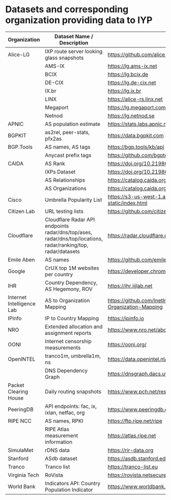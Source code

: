 # Datasets and corresponding organization providing data to IYP

| Organization              | Dataset Name / Description                                                                                    | URL                                                             | Crawler                                                                                                            |
|---------------------------|---------------------------------------------------------------------------------------------------------------|-----------------------------------------------------------------|--------------------------------------------------------------------------------------------------------------------|
| Alice-LG                  | IXP route server looking glass snapshots                                                                      | https://github.com/alice-lg/alice-lg                            | [README](https://github.com/InternetHealthReport/internet-yellow-pages/tree/main/iyp/crawlers/alice_lg#readme)     |
|                           | AMS-IX                                                                                                        | https://lg.ams-ix.net                                           |                                                                                                                    |
|                           | BCIX                                                                                                          | https://lg.bcix.de                                              |                                                                                                                    |
|                           | DE-CIX                                                                                                        | https://lg.de-cix.net                                           |                                                                                                                    |
|                           | IX.br                                                                                                         | https://lg.ix.br                                                |                                                                                                                    |
|                           | LINX                                                                                                          | https://alice-rs.linx.net                                       |                                                                                                                    |
|                           | Megaport                                                                                                      | https://lg.megaport.com                                         |                                                                                                                    |
|                           | Netnod                                                                                                        | https://lg.netnod.se                                            |                                                                                                                    |
| APNIC                     | AS population estimate                                                                                        | https://stats.labs.apnic.net/aspop                              | [README](https://github.com/InternetHealthReport/internet-yellow-pages/tree/main/iyp/crawlers/apnic#readme)        |
| BGPKIT                    | as2rel, peer-stats, pfx2as                                                                                    | https://data.bgpkit.com                                         | [README](https://github.com/InternetHealthReport/internet-yellow-pages/tree/main/iyp/crawlers/bgpkit#readme)       |
| BGP.Tools                 | AS names, AS tags                                                                                             | https://bgp.tools/kb/api                                        | [README](https://github.com/InternetHealthReport/internet-yellow-pages/tree/main/iyp/crawlers/bgptools#readme)     |
|                           | Anycast prefix tags                                                                                           | https://github.com/bgptools/anycast-prefixes                    |                                                                                                                    |
| CAIDA                     | AS Rank                                                                                                       | https://doi.org/10.21986/CAIDA.DATA.AS-RANK                     | [README](https://github.com/InternetHealthReport/internet-yellow-pages/tree/main/iyp/crawlers/caida#readme)        |
|                           | IXPs Dataset                                                                                                  | https://doi.org/10.21986/CAIDA.DATA.IXPS                        |                                                                                                                    |
|                           | AS Relationships                                                                                              | https://catalog.caida.org/dataset/as_relationships_serial_1     |                                                                                                                    |
|                           | AS Organizations                                                                                              | https://catalog.caida.org/dataset/as_organizations                                                                                                         |
| Cisco                     | Umbrella Popularity List                                                                                      | https://s3-us-west-1.amazonaws.com/umbrella-static/index.html   | [README](https://github.com/InternetHealthReport/internet-yellow-pages/tree/main/iyp/crawlers/cisco#readme)        |
| Citizen Lab               | URL testing lists                                                                                             | https://github.com/citizenlab/test-lists                        | [README](https://github.com/InternetHealthReport/internet-yellow-pages/tree/main/iyp/crawlers/citizenlab#readme)   |
| Cloudflare                | Cloudflare Radar API endpoints radar/dns/top/ases, radar/dns/top/locations, radar/ranking/top, radar/datasets | https://radar.cloudflare.com                                    | [README](https://github.com/InternetHealthReport/internet-yellow-pages/tree/main/iyp/crawlers/cloudflare#readme)   |
| Emile Aben                | AS names                                                                                                      | https://github.com/emileaben/asnames                            | [README](https://github.com/InternetHealthReport/internet-yellow-pages/tree/main/iyp/crawlers/emileaben#readme)    |
| Google                    | CrUX top 1M websites per country                                                                              | https://developer.chrome.com/docs/crux                          | [README](https://github.com/InternetHealthReport/internet-yellow-pages/tree/main/iyp/crawlers/google#readme)       |
| IHR                       | Country Dependency, AS Hegemony, ROV                                                                          | https://ihr.iijlab.net                                          | [README](https://github.com/InternetHealthReport/internet-yellow-pages/tree/main/iyp/crawlers/ihr#readme)          |
| Internet Intelligence Lab | AS to Organization Mapping                                                                                    | https://github.com/InetIntel/Dataset-AS-to-Organization-Mapping | [README](https://github.com/InternetHealthReport/internet-yellow-pages/tree/main/iyp/crawlers/inetintel#readme)    |
| IPinfo                    | IP to Country Mapping                                                                                         | https://ipinfo.io                                               | [README](https://github.com/InternetHealthReport/internet-yellow-pages/tree/main/iyp/crawlers/ipinfo#readme)       |
| NRO                       | Extended allocation and assignment reports                                                                    | https://www.nro.net/about/rirs/statistics                       | [README](https://github.com/InternetHealthReport/internet-yellow-pages/tree/main/iyp/crawlers/nro#readme)          |
| OONI                      | Internet censorship measurements                                                                              | https://ooni.org/                                               | [README](https://github.com/InternetHealthReport/internet-yellow-pages/tree/main/iyp/crawlers/ooni#readme)         |
| OpenINTEL                 | tranco1m, umbrella1m, ns                                                                                      | https://data.openintel.nl/data                                  | [README](https://github.com/InternetHealthReport/internet-yellow-pages/tree/main/iyp/crawlers/openintel#readme)    |
|                           | DNS Dependency Graph                                                                                          | https://dnsgraph.dacs.utwente.nl                                |                                                                                                                    |
| Packet Clearing House     | Daily routing snapshots                                                                                       | https://www.pch.net/resources/Routing_Data                      | [README](https://github.com/InternetHealthReport/internet-yellow-pages/tree/main/iyp/crawlers/pch#readme)          |
| PeeringDB                 | API endpoints: fac, ix, ixlan, netfac, org                                                                    | https://www.peeringdb.com                                       | [README](https://github.com/InternetHealthReport/internet-yellow-pages/tree/main/iyp/crawlers/peeringdb#readme)    |
| RIPE NCC                  | AS names, RPKI                                                                                                | https://ftp.ripe.net/ripe                                       | [README](https://github.com/InternetHealthReport/internet-yellow-pages/tree/main/iyp/crawlers/ripe#readme)         |
|                           | RIPE Atlas measurement information                                                                            | https://atlas.ripe.net                                          |                                                                                                                    |
| SimulaMet                 | rDNS data                                                                                                     | https://rir-data.org                                            | [README](https://github.com/InternetHealthReport/internet-yellow-pages/tree/main/iyp/crawlers/simulamet#readme)    |
| Stanford                  | ASdb dataset                                                                                                  | https://asdb.stanford.edu                                       | [README](https://github.com/InternetHealthReport/internet-yellow-pages/tree/main/iyp/crawlers/stanford#readme)     |
| Tranco                    | Tranco list                                                                                                   | https://tranco-list.eu                                          | [README](https://github.com/InternetHealthReport/internet-yellow-pages/tree/main/iyp/crawlers/tranco#readme)       |
| Virginia Tech             | RoVista                                                                                                       | https://rovista.netsecurelab.org                                | [README](https://github.com/InternetHealthReport/internet-yellow-pages/tree/main/iyp/crawlers/virginiatech#readme) |
| World Bank                | Indicators API: Country Population Indicator                                                                  | https://www.worldbank.org                                       | [README](https://github.com/InternetHealthReport/internet-yellow-pages/tree/main/iyp/crawlers/worldbank#readme)    |

